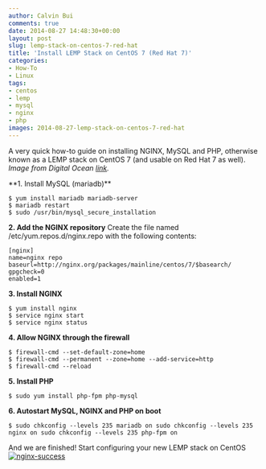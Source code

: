 ```yaml
---
author: Calvin Bui
comments: true
date: 2014-08-27 14:48:30+00:00
layout: post
slug: lemp-stack-on-centos-7-red-hat
title: 'Install LEMP Stack on CentOS 7 (Red Hat 7)'
categories:
- How-To
- Linux
tags:
- centos
- lemp
- mysql
- nginx
- php
images: 2014-08-27-lemp-stack-on-centos-7-red-hat
---
```


A very quick how-to guide on installing NGINX, MySQL and PHP, otherwise known as a LEMP stack on CentOS 7 (and usable on Red Hat 7 as well). _Image from Digital Ocean [link](https://twitter.com/digitalocean/status/496697898248065025)._

<!-- more --> **1. Install MySQL (mariadb)**

```terminal
$ yum install mariadb mariadb-server
$ mariadb restart
$ sudo /usr/bin/mysql_secure_installation
```

**2. Add the NGINX repository** Create the file named /etc/yum.repos.d/nginx.repo with the following contents:

```config  
[nginx]
name=nginx repo
baseurl=http://nginx.org/packages/mainline/centos/7/$basearch/
gpgcheck=0
enabled=1
```

**3. Install NGINX**

```terminal
$ yum install nginx
$ service nginx start
$ service nginx status
```

**4. Allow NGINX through the firewall**

```terminal
$ firewall-cmd --set-default-zone=home
$ firewall-cmd --permanent --zone=home --add-service=http
$ firewall-cmd --reload
```

**5. Install PHP**

```console
$ sudo yum install php-fpm php-mysql
```

**6. Autostart MySQL, NGINX and PHP on boot**

```terminal
$ sudo chkconfig --levels 235 mariadb on sudo chkconfig --levels 235 nginx on sudo chkconfig --levels 235 php-fpm on
```

And we are finished! Start configuring your new LEMP stack on CentOS [![nginx-success](/images/{{page.images}}/successsss.png)](/images/{{page.images}}/successsss.png)
